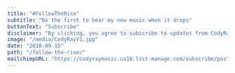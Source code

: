 ```yaml
---
title: "#FollowTheRise"
subtitle: "Be the first to hear my new music when it drops"
buttonText: "Subscribe"
disclaimer: "By clicking, you agree to subscribe to updates from CodyRayMusic"
image: "/media/CodyRayV1.jpg"
date: "2018-09-15"
path: "/follow-the-rise/"
mailchimpURL: "https://codyraymusic.us18.list-manage.com/subscribe/post?u=4cd414c7953819aa309bb2fd9&amp;id=dd80d2e2b4"
---
```



